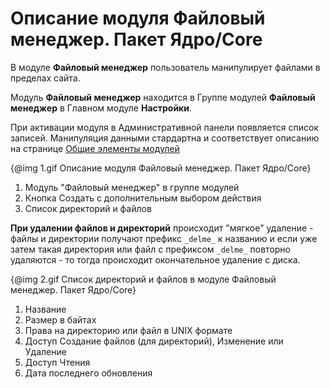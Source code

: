# Описание модуля Файловый менеджер. Пакет Ядро/Core

В модуле **Файловый менеджер** пользователь манипулирует файлами в пределах сайта.

Модуль **Файловый менеджер** находится в Группе модулей **Файловый менеджер** в Главном модуле **Настройки**.


При активации модуля в Административной панели появляется список записей. 
Манипуляция данными стардартна и соответствует описанию на странице 
[Общие элементы модулей](#!/guide/guide_user_modules_common_elements)

{@img 1.gif Описание модуля Файловый менеджер. Пакет Ядро/Core}

1. Модуль "Файловый менеджер" в группе модулей
2. Кнопка Создать с дополнительным выбором действия
3. Список директорий и файлов

**При удалении файлов и директорий** происходит "мягкое" удаление - файлы и директории получают префикс `_delme_` к названию и 
если уже затем такая директория или файл с префиксом `_delme_` повторно удаляются - то тогда происходит окончательное удаление с 
диска.

{@img 2.gif Список директорий и файлов в модуле Файловый менеджер. Пакет Ядро/Core}

1. Название
2. Размер в байтах
3. Права на директорию или файл в UNIX формате
4. Доступ Создание файлов (для директорий), Изменение или Удаление
5. Доступ Чтения
6. Дата последнего обновления

